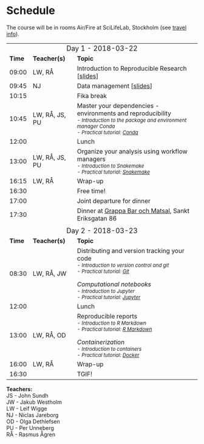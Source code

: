 # Schedule

The course will be in rooms Air/Fire at SciLifeLab, Stockholm (see [travel info](travel.md)).

<table>
  <tr>
    <td colspan="3">
      <font size="4">
      <center> Day 1 - 2018-03-22 </center>
    </td>
  </tr>
  <tr>
    <td> <font size="3"><b>Time</b> </td>
    <td> <font size="3"><b>Teacher(s)</b> </td>
    <td> <font size="3"><b>Topic</b> </td>
  </tr>
  <tr>
    <td> <font size="3"> 09:00
    <td> <font size="3"> LW, RÅ </td>
    <td> <font size="3"> Introduction to Reproducible Research [<a href="https://github.com/rasmusagren/repres_slides/raw/master/introduction.pdf" target="_blank">slides</a>]</td>
  </tr>
  <tr>
    <td> <font size="3"> 09:45 </td>
    <td> <font size="3"> NJ </td>
    <td> <font size="3"> Data management [<a href="https://github.com/rasmusagren/repres_slides/raw/master/data_management.pdf" target="_blank">slides</a>]</td>
  </tr>
  <tr>
    <td> <font size="3"> 10:15 </td>
    <td> </td>
    <td> <font size="3"> Fika break </td>
  </tr>
  <tr>
    <td> <font size="3"> 10:45 </td>
    <td> <font size="3"> LW, RÅ, JS, PU </td>
    <td>
      <font size="3"> Master your dependencies - environments and reproducibility
      <font size="2"><i><br>
      - Introduction to the package and environment manager Conda <br>
      - Practical tutorial: <a href="../conda/">Conda</a>
    </td>
  </tr>
  <tr>
    <td> <font size="3"> 12:00  </td>
    <td> </td>
    <td> <font size="3"> Lunch </td>
  </tr>
  <tr>
    <td> <font size="3"> 13:00 </td>
    <td> <font size="3"> LW, RÅ, JS, PU </td>
    <td>
      <font size="3"> Organize your analysis using workflow managers
      <font size="2"><i><br>
      - Introduction to Snakemake <br>
      - Practical tutorial: <a href="../snakemake/">Snakemake</a>
    </td>
  </tr>
  <tr>
    <td> <font size="3"> 16:15 </td>
    <td> <font size="3"> LW, RÅ </td>
    <td> <font size="3"> Wrap-up </td>
  </tr>
  <tr>
    <td> <font size="3"> 16:30 </td>
    <td> </td>
    <td> <font size="3"> Free time!</td>
  </tr>
  <tr>
    <td> <font size="3"> 17:00 </td>
    <td> </td>
    <td> <font size="3"> Joint departure for dinner</td>
  </tr>
  <tr>
    <td> <font size="3"> 17:30 </td>
    <td> </td>
    <td> <font size="3"> Dinner at <a href="http://www.grappabar.nu/kontakt.aspx">Grappa Bar och Matsal</a>, Sankt Eriksgatan 86</td>
  </tr>
  <tr>
    <td colspan="3"> </td>
  </tr>
  <tr>
    <td colspan="3">
      <font size="4">
      <center> Day 2  - 2018-03-23 </center>
    </td>
  </tr>
  <tr>
    <td> <font size="3"><b>Time</b> </td>
    <td> <font size="3"><b>Teacher(s)</b> </td>
    <td> <font size="3"><b>Topic</b> </td>
  </tr>
  <tr>
    <td> <font size="3"> 08:30 </td>
    <td> <font size="3"> LW, RÅ, JW </td>
    <td>
      <font size="3"> Distributing and version tracking your code
      <font size="2"><i><br>
      - Introduction to version control and git <br>
      - Practical tutorial: <a href="../git/">Git</a>
      <br><br>
      <font size="3"> Computational notebooks
      <font size="2"><i><br>
      - Introduction to Jupyter <br>
      - Practical tutorial: <a href="../jupyter/">Jupyter</a>
    </td>
  </tr>
  <tr>
    <td> <font size="3"> 12:00<td>  </td>
    <td> <font size="3"> Lunch </td>
  </tr>
  <tr>
    <td> <font size="3"> 13:00 </td>
    <td> <font size="3"> LW, RÅ, OD </td>
    <td>
      <font size="3"> Reproducible reports
      <font size="2"><i><br>
      - Introduction to R Markdown <br>
      - Practical tutorial: <a href="../rmarkdown/">R Markdown</a>
      <br><br>
      <font size="3"> Containerization
      <font size="2"><i><br>
      - Introduction to containers <br>
      - Practical tutorial: <a href="../docker/">Docker</a>
    </td>
  </tr>
  <tr>
    <td> <font size="3"> 16:00 </td>
    <td> <font size="3"> LW, RÅ </td>
    <td> <font size="3"> Wrap-up </td>
  </tr>
  <tr>
    <td> <font size="3"> 16:30 </td>
    <td>  </td>
    <td> <font size="3"> TGIF! </td>
  </tr>
</table>

**Teachers:**  
JS - John Sundh  
JW - Jakub Westholm  
LW - Leif Wigge  
NJ - Niclas Jareborg  
OD - Olga Dethlefsen  
PU - Per Unneberg  
RÅ - Rasmus Ågren  
